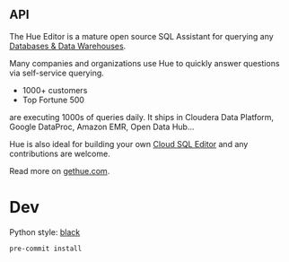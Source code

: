 API
---

The Hue Editor is a mature open source SQL Assistant for querying any [Databases & Data Warehouses](https://docs.gethue.com/administrator/configuration/connectors/).

Many companies and organizations use Hue to quickly answer questions via self-service querying.

* 1000+ customers
* Top Fortune 500

are executing 1000s of queries daily. It ships in Cloudera Data Platform, Google DataProc, Amazon EMR, Open Data Hub...

Hue is also ideal for building your own [Cloud SQL Editor](https://docs.gethue.com/developer/components/) and any contributions are welcome.

Read more on [gethue.com](http://gethue.com).


# Dev

Python style: [black](https://github.com/psf/black)

    pre-commit install
